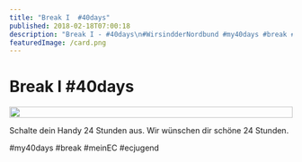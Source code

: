 ```yaml
---
title: "Break I  #40days"
published: 2018-02-18T07:00:18
description: "Break I - #40days\n#WirsindderNordbund #my40days #break #meinEC #ecjugend"
featuredImage: /card.png
---
```


# Break I  #40days

<div style="display: grid; grid-template-columns: repeat(1, 1fr); grid-gap: 5px;">
<img src="/old/40DAYS_02-18_UP-break1.jpg" alt width="100%">
</div>

Schalte dein Handy 24 Stunden aus. Wir wünschen dir schöne 24 Stunden.

#my40days #break #meinEC #ecjugend